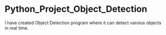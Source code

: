 # Python_Project_Object_Detection
I have created Object Detection program where it can detect varoius objects in real time. 
